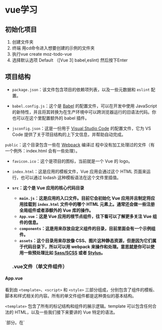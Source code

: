 # vue学习

## 初始化项目

1. 创建文件夹
2. 终端 用cd命令进入想要创建的示例的文件夹
3. 执行vue create moz-todo-vue
4. 选择默认选项 Default （[Vue 3] babel,eslint) 然后按下Enter 

## 项目结构

- `package.json`：该文件包含项目的依赖项列表，以及一些元数据和 `eslint` 配置。

- `babel.config.js`：这个是 [Babel](https://babeljs.io/) 的配置文件，可以在开发中使用 JavaScript 的新特性，并且将其转换为在生产环境中可以跨浏览器运行的旧语法代码。你也可以在这个里配置额外的 babel 插件。

- `jsconfig.json`：这是一份用于 [Visual Studio Code](https://code.visualstudio.com/docs/languages/jsconfig) 的配置文件，它为 VS Code 提供了关于项目结构的上下文信息，并帮助自动完成。

 `public`：这个目录包含一些在 [Webpack](https://webpack.js.org/) 编译过 程中没有加工处理过的文件（有一个例外：index.html 会有一些处理）。

- `favicon.ico`：这个是项目的图标，当前就是一个 Vue 的 logo。
- `index.html`：这是应用的模板文件，Vue 应用会通过这个 HTML 页面来运行，也可以通过 lodash 这种模板语法在这个文件里插值。

- **`src`：这个是 Vue 应用的核心代码目录**
  - **`main.js`：这是应用的入口文件。目前它会初始化 Vue 应用并且制定将应用挂载到 `index.html` 文件中的哪个 HTML 元素上。通常还会做一些注册全局组件或者添额外的 Vue 库的操作。**
  - **`App.vue`：这是 Vue 应用的根节点组件，往下看可以了解更多关注 Vue 组件的信息。**
  - **`components`：这是用来存放自定义组件的目录，目前里面会有一个示例组件。**
  - **`assets`：这个目录用来存放像 CSS、图片这种静态资源，但是因为它们属于代码目录下，所以可以用 webpack 来操作和处理。意思就是你可以使用一些预处理比如 [Sass/SCSS](https://sass-lang.com/) 或者 [Stylus](https://stylus-lang.com/)。**

   ### .vue文件（单文件组件）

#### App.vue

看到由 `<template>`、`<script>` 和 `<style>` 三部分组成，分别包含了组件的模板、脚本和样式相关的内容。所有的单文件组件都是这种类似的基本结构。

`<template>` 包含了所有的标记结构和组件的展示逻辑。template 可以包含任何合法的 HTML，以及一些我们接下来要讲的 Vue 特定的语法。

<script> 包含组件中所有的非显示逻辑，最重要的是，<script> 标签需要默认导出一个 JS 对象。该对象是你在本地注册组件、定义属性、处理本地状态、定义方法等的地方。在构建阶段这个包含 template 模板的对象会被处理和转换成为一个有 render() 函数的 Vue 组件。

## 创建组件

1. 在你的`moz-todo-vue/src/components`目录下，创建一个`ToDoItem.vue`的新文件。在你的代码编辑器中打开该文件。
2. 通过在文件顶部添加`<template></template>`来创建组件的模板部分。
3. 在你的模板部分下面创建一个`<script></script>`部分。在`<script>`标签内，添加一个默认导出对象`export default {}`，这是你的组件对象。

export default{} 用于将组件内的对象数据 暴露出去

## 在应用程序中使用组件

1. 再次打开`App.vue`文件。

2. 在`<script>`标签的顶部，添加以下内容来引入`ToDoItem`组件：

   ```
   import ToDoItem from "./components/ToDoItem.vue";
   ```

3. 在你的组件对象里面，添加 `components` 属性，然后在它里面添加你的 ToDoItem 组件进行注册。

```javascript
import ToDoItem from "./components/ToDoItem.vue";

export default {
  name: "app",
  components: {
    ToDoItem,
  },
};
```

实际展示组件 需要在模板中使用元素<to-do-item></to-do-item>**组件文件名及其在 JavaScript 中的表示方式总是用大写驼色（例如 `ToDoList`），而等价的自定义元素总是用连字符小写（例如 `<to-do-list>`）。**

## props让组件动态化

可以让数据发生变化 ，单向传递，只能从父级向子组件中传递数据

### 注册props

```
<script>
  export default {
    props: {
      label: { required: true, type: String },
      done: { default: false, type: Boolean }
    }
  };
</script>
```

### 使用已注册的props

`{{}}` 是 Vue 中的一个特殊的模版语法，它能在模版内打印类中定义的 JavaScript 表达式的结果，包括值和方法。重要的是，`{{}}` 里的内容是作为文本显示，而非 HTML。在此例中，我们打印的是 `label` 的值。

```javascript
<template>
  <div>
    <input type="checkbox" id="todo-item" checked="false" />
    <label for="todo-item">{{label}}</label>
  </div>
</template>
```

需要在App.vue中给prop赋值

如

```
<to-do-item label="My ToDo Item"></to-do-item>
```

## data属性

```
data() {
  return {
    key: value
  }
}
```

可以双向传递数据

this 可以从内部数据访问组件的props和其他属性

```
export default {
  props: {
    label: { required: true, type: String },
    done: { default: false, type: Boolean },
  },
  data() {
    return {
      isDone: this.done,
    };
  },
};
```

如何把isDone 属性附加到我们的组件呢？

和{{}}类似

v-bind： 简写 ：

```javascript
<input type="checkbox" id="todo-item" v-bind:checked="isDone" />

<input type="checkbox" id="todo-item" :checked="isDone" />
```

## 利用 v-for 指令渲染列表

首先需要准备一个代办事项数组。添加data属性到App.vue组件对象中，它包含一个ToDoItems字段，其值是待办事项数组。每个待办事项用一个对象表示，这个对象含有label和done属性

```
export default {
  name: "app",
  components: {
    ToDoItem,
  },
  data() {
    return {
      ToDoItems: [
        { label: "Learn Vue", done: false },
        { label: "Create a Vue project with the CLI", done: true },
        { label: "Have fun", done: true },
        { label: "Create a to-do list", done: false },
      ],
    };
  },
};
```

现在我们有了列表，接下来可以用v-for展示他们了

v-for=“item in items”——items是你要迭代的列表

item是数组中当先元素的引用

## key属性

在即你行数据传递之前，我们要了解下key属性，它和v-for一起使用，用来帮助Vue标识列表中的元素

1.使用导入ToDoItem组件相同的方法导入lodash.uniqueid 到App组件中

```javascript
import uniqueId from "lodash.uniqueid";
```

2.添加id字段到ToDoItems数组的每一个元素中，并赋值为uniqueId('todo-').

```javascript
import ToDoItem from "./components/ToDoItem.vue";
import uniqueId from "lodash.uniqueid";
export default {
  name: "app",
  components: {
    ToDoItem,
  },
  data() {
    return {
      ToDoItems: [
        { id: uniqueId("todo-"), label: "Learn Vue", done: false },
        {
          id: uniqueId("todo-"),
          label: "Create a Vue project with the CLI",
          done: true,
        },
        { id: uniqueId("todo-"), label: "Have fun", done: true },
        { id: uniqueId("todo-"), label: "Create a to-do list", done: false },
      ],
    };
  },
};
```

3.在你的 `App.vue` 模板中添加 `v-for` 指令和 `key` 属性到 `<li>` 元素：

```
<ul>
  <li v-for="item in ToDoItems" :key="item.id">
    <to-do-item label="My ToDo Item" :done="true"></to-do-item>
  </li>
</ul>
```

4.把 `label="My ToDo Item"` 改成 `:label="item.label"`, `:done="false"` 改成 `:done="item.done"`，像下面这样：

htmlCopy to Clipboard

```
<ul>
  <li v-for="item in ToDoItems" :key="item.id">
    <to-do-item :label="item.label" :done="item.done"></to-do-item>
  </li>
</ul>
```

现在App组件中已经给每个待办事项赋予了id

所以不需要在组件中data属性里再赋予id

在这里我们可以做一个小小的重构。我们可以把 `id` 变成一个 prop，而不是在 `ToDoItem` 组件中为复选框生成它。虽然这不是严格意义上的需要，但它使我们更容易管理，因为我们已经需要为每个 todo 项目创建一个唯一的 `id`。

1. 添加一个新的 prop `id` 到 `ToDoItem` 组件。
2. 标记它为 required，类型是 `String`。
3. 为防止命名冲突，删除掉 `data` 属性中的 `id` 字段。
4. 现在不需要再使用 `uniqueId` 了，所以需要删除掉 `import uniqueId from 'lodash.uniqueid';` 这行，否则你的应用会报错。

现在，`ToDoItem` 中的 `<script>` 内容应该如下所示：

```
export default {
  props: {
    label: { required: true, type: String },
    done: { default: false, type: Boolean },
    id: { required: true, type: String },
  },
  data() {
    return {
      isDone: this.done,
    };
  },
};
```

现在，在 `App.vue` 组件中将 `item.id` 作为 prop 传递给 `ToDoItem` 组件。你的 `App.vue` template 应该如下所示：

```
<template>
  <div id="app">
    <h1>My To-Do List</h1>
    <ul>
      <li v-for="item in ToDoItems" :key="item.id">
        <to-do-item
          :label="item.label"
          :done="item.done"
          :id="item.id"></to-do-item>
      </li>
    </ul>
  </div>
</template>
```

你渲染后的站点看起来是没有变化的，但是这次重构使得 `item.id` 像其他参数一样，作为 prop 从 `App.vue` 传递给 `ToDoItem`。现在代码变得更有逻辑性和一致性。

## 使用Vue event、method和model添加一个新的todo表单

### 创建一个新的待办事项表单

1. 在 components 目录下，新建文件 `ToDoForm.vue`。

2. 创建一个空的 `<template>` 和 `<script>`：

   ```
   <template></template>
   
   <script>
     export default {};
   </script>
   ```

3. 新建一个 HTML 表单来允许我们输入新的待办项并把它提交到 app。我们需要一个 <form>,它里面包含一个<label>、一个<input>、一个<button>.更新后的模版如下：

   ```
   <template>
     <form>
       <label for="new-todo-input"> What needs to be done? </label>
       <input
         type="text"
         id="new-todo-input"
         name="new-todo"
         autocomplete="off" />
       <button type="submit">Add</button>
     </form>
   </template>
   ```

   因此，现在我们有一个 form 组件可以用来输入新的待办项的标题，它最终会渲染成 `ToDoItem` 的 label。

4. 我们把这个组件添加到 app 中，返回 `App.vue` 然后在 `<script>` 添加下面的语句：

   ```
   import ToDoForm from "./components/ToDoForm";
   ```

5. 在你的 App 组件中注册它

   ```
   components: {
     ToDoItem, ToDoForm;
   }
   ```

6. 最后将 `ToDoForm` 组件添加到 App 中的 `<template>` 中，像下面这样：

   ```
   <template>
     <div id="app">
       <h1>My To-Do List</h1>
       <to-do-form></to-do-form>
       <ul>
         <li v-for="item in ToDoItems" :key="item.id">
           <to-do-item
             :label="item.label"
             :done="item.done"
             :id="item.id"></to-do-item>
         </li>
       </ul>
     </div
   </template>
   ```

但是，此时点击添加按钮后，页面会将表单发送回服务器，但这不是想要的，我们想要做的是在submit事件上运行一个方法，该方法将添加App中定义的ToDoItem数据列表的新待办事项。为此，我们需要向组件实例添加一个方法

### 创建一个方法并用v-on绑定这个方法到一个事件上

```
<form @submit="onSubmit"></form>
```

submit是事件，onSubmit是方法

但是运行程序时，应用程序依然会将数据发布到服务器，从而导致刷新。因此我们需要阻止事件的默认操作通过页面冒泡

- `.stop`：停止传播事件。等效于常规 JavaScript 事件中的 [`Event.stopPropagation()`](https://developer.mozilla.org/zh-CN/docs/Web/API/Event/stopPropagation)。
- `.prevent`：阻止事件的默认行为。等效于 [`Event.preventDefault()`](https://developer.mozilla.org/zh-CN/docs/Web/API/Event/preventDefault)。
- `.self`：仅当事件是从该确切元素分派时触发处理程序。
- `{.key}`：仅通过指定键触发事件处理程序。 [MDN 有一个有效键值列表](https://developer.mozilla.org/zh-CN/docs/Web/API/UI_Events/Keyboard_event_key_values); 多词键只需转换为 kebab 大小写（例如 `page-down`）。
- `.native`：监听组件根（最外层的包装）元素上的原生事件。
- `.once`：监听事件，直到它被触发一次，然后不再触发。
- `.left`：仅通过鼠标左键事件触发处理程序。
- `.right`：仅通过鼠标右键事件触发处理程序。
- `.middle`：仅通过鼠标中键事件触发处理程序。
- `.passive`：等效于在 vanilla JavaScript 中使用 [`addEventListener()`](https://developer.mozilla.org/zh-CN/docs/Web/API/EventTarget/addEventListener) 创建事件监听器时传入 `{ passive: true }` 参数。

### 用v-model 来绑定数据到输入

接下来，我们需要一种从表单的 `<input>` 中获取值的方法，这样我们就可以将新的待办事项添加到我们的 `ToDoItems` 数据列表中。

我们首先需要的是表单中的 `data` 属性来跟踪待办事项的值。

1. 向我们的 `ToDoForm` 组件对象添加一个 `data()` 方法，该方法返回一个 `label` 字段。我们可以将 `label` 的初始值设置为空字符串。

   你的组件对象现在应该如下所示：

   ```
   export default {
     methods: {
       onSubmit() {
         console.log("form submitted");
       },
     },
     data() {
       return {
         label: "",
       };
     },
   };
   ```

2. 我们现在需要一些方法将 `new-todo-input` 元素字段的值附加到 `label` 字段。Vue 对此有一个特殊的指令：[`v-model`](https://vuejs.org/v2/api/#v-model)。`v-model` 绑定到你在其上设置的数据属性，并使其与 `<input>` 保持同步。`v-model` 适用于所有不同的输入类型，包括复选框、单选框和选择输入。要使用 `v-model`，你需要向 `<input>` 添加一个结构为 `v-model="variable"` 的属性。

   所以在我们的例子中，我们会将它添加到我们的 `new-todo-input` 字段中，如下所示。现在就这样做：

   ```
   <input
     type="text"
     id="new-todo-input"
     name="new-todo"
     autocomplete="off"
     v-model="label"
   />
   ```

1. 让我们通过记录在我们的 `onSubmit()` 方法中提交的数据的值来测试我们对 `v-model` 的使用。在组件中，使用 `this` 关键字访问数据属性。所以我们使用 `this.label` 访问我们的 `label` 字段。

   更新你的 `onSubmit()` 方法，使其如下所示：

   ```
   methods: {
     onSubmit() {
       console.log('Label value: ', this.label);
     }
   },
   ```

2. 现在回到你正在运行的应用程序，在 `<input>` 字段中添加一些文本，然后单击“添加”按钮。你应该会看到你输入的值已记录到控制台，例如：

   ```
   Label value: My value
   ```

   ### 使用修饰符改变v-model 的行为

   与事件修饰符类似，我们可以添加修饰符来改变v-model的行为。第一个，.trim，将删除输入之前或之后的空格。第二个，.lazy。对于文本输入v-model同步通常使用input事件进行。

   通常这意味着每次输入过程中都在一直同步数据，这显然不是我们想要的，.lazy修饰符导致v-model使用change事件代替，这意味着Vue只会在输入失去焦点或提交表单时同步数据。这显然更合理。

   `v-model.lazy.trim="label"`。

### 使用自定义事件将数据传递给父级

在 `ToDoForm` 的 `onSubmit` 事件中，我们添加一个 `todo-added` 事件。自定义事件的发射方式如下：`this.$emit("event-name")`。重要的是要知道事件处理程序区分大小写并且不能包含空格。Vue 模板也被转换为小写，这意味着 Vue 模板无法监听以大写字母命名的事件。

如何创建事件？

1. 将 `onSubmit()` 方法中的 `console.log()` 替换为以下内容：

   jsCopy to Clipboard

   ```
   this.$emit("todo-added");
   ```

2. 接下来，回到 `App.vue` 并添加一个 `methods` 属性到包含 `addToDo()` 方法的组件对象，如图所示 以下。目前，此方法只需将 `To-do added` 记录到控制台即可。

   ```
   export default {
     name: "app",
     components: {
       ToDoItem,
       ToDoForm,
     },
     data() {
       return {
         ToDoItems: [
           { id: uniqueId("todo-"), label: "Learn Vue", done: false },
           {
             id: uniqueId("todo-"),
             label: "Create a Vue project with the CLI",
             done: true,
           },
           { id: uniqueId("todo-"), label: "Have fun", done: true },
           { id: uniqueId("todo-"), label: "Create a to-do list", done: false },
         ],
       };
     },
     methods: {
       addToDo() {
         console.log("To-do added");
       },
     },
   };
   ```

3. 接下来，将 `todo-added` 事件的事件监听器添加到 `<to-do-form></to-do-form>`，它在事件触发时调用 `addToDo()` 方法。使用 `@` 简写，监听器看起来像这样：`@todo-added="addToDo"`:

   ```
   <to-do-form @todo-added="addToDo"></to-do-form>
   ```

4. 当你提交 `ToDoForm` 时，你应该会看到来自 `addToDo()` 方法的控制台日志。这很好，但我们仍然没有将任何数据传递回 `App.vue` 组件。我们可以通过将额外的参数传递给 `ToDoForm` 组件中的 `this.$emit()` 函数来做到这一点。

   在这种情况下，当我们触发事件时，我们希望将 `label` 数据连同它一起传递。这是通过在 `$emit()` 方法中包含你要作为另一个参数传递的数据来完成的：`this.$emit("todo-added", this.label)`。这类似于原生 JavaScript 事件如何包含数据，除了自定义 Vue 事件默认不包含事件对象。这意味着发出的事件将直接匹配你提交的任何对象。所以在我们的例子中，我们的事件对象只是一个字符串。

   像这样更新你的 `onSubmit()` 方法：

   ```
   onSubmit() {
     this.$emit('todo-added', this.label)
   }
   ```

5. 要真正在 `App.vue` 中获取这些数据，我们需要向我们的 `addToDo()` 方法添加一个参数，其中包含 `label` 新的待办事项。返回 `App.vue` 并立即更新：

   ```
   methods: {
     addToDo(toDoLabel) {
       console.log('To-do added:', toDoLabel);
     }
   }
   ```

### 将新的待办事项添加到我们的数据中

1. 像这样更新你的 `addToDo()` 方法：

   ```
   addToDo(toDoLabel) {
     this.ToDoItems.push({id:uniqueId('todo-'), label: toDoLabel, done: false});
   }
   ```

2. 再次尝试测试你的表单，你应该会看到新的待办事项被附加到列表的末尾。

3. 在我们继续之前，让我们做进一步的改进。如果你在输入为空时提交表单，则没有文本的待办事项仍会添加到列表中。为了解决这个问题，我们可以防止在 name 为空时触发 todo-added 事件。由于 `.trim` 指令已经对 name 进行了修剪，因此我们只需要测试空字符串。回到你的 `ToDoForm` 组件，像这样更新 `onSubmit()` 方法。如果标签值为空，我们就不发出 `todo-added` 事件。

   ```
   onSubmit() {
     if(this.label === "") {
       return;
     }
     this.$emit('todo-added', this.label);
   }
   ```

   ### 使用v-model更新输入值

```
onSubmit() {
  if(this.label === "") {
    return;
  }
  this.$emit('todo-added', this.label);
  this.label = "";
}
```

##  使用CSS样式化Vue组件

Vue具有三种样式化应用程序的方法：

- 外部CSS文件。
- 单文件组件中的全局样式。
- 单文件组件中组件范围的样式

### 外部CSS文件的样式

1. 首先，在 `src/assets` 目录中创建一个名为 `reset.css` 的文件。Webpack 将处理此文件夹中的文件。这意味着我们可以使用 CSS 预处理器（如 SCSS）或后处理器（如 PostCSS）。

2. 接下来，在 `src/main.js` 文件中，如下导入 `reset.css` 文件：

   ```
   import "./assets/reset.css";
   ```

### 向单文件组件添加全局样式

在<style>中添加样式

### 添加作用域样式

我们要添加样式的最后一个组件是我们的 `ToDoItem` 组件。为了使样式的定义靠近组件，我们可以在它里面添加一个 `<style>` 元素。然而，如果这些样式改变了这个组件之外的东西，要追踪到负责的样式并解决这个问题可能会很困难。这就是 `scoped` 属性有用的地方——它为你所有的样式附加了一个独特的 HTML `data` 属性选择器，防止它们在全局范围内发生冲突。

要使用 `scoped` 标识符，在 `ToDoItem.vue` 中创建一个 `<style>` 元素，位于文件的底部，并给它 `scoped` 属性：

```
<style scoped>
  /* … */
</style>
```

## Vue的计算属性

### 使用计算属性

计算属性的工作原理与方法类似，但仅在它们的一个依赖项发生时重新运行。

要创建计算属性，我们需要向组件对象添加一个computed属性，就像我们之前使用的methods属性一样

### 添加摘要计数器

将以下代码添加到 `App` 组件对象中 `methods` 属性的下方。这里的 `listSummary()` 方法将获取已完成的 `ToDoItems` 数量，并返回一个字符串作为摘要的内容。

```javascript
computed: {
  listSummary() {
    const numberFinishedItems = this.ToDoItems.filter((item) =>item.done).length
    return `${numberFinishedItems} out of ${this.ToDoItems.length} items completed`
  }
}
```

我们把{{listSummary}}添加到模版中，现在就可以看到列表的摘要，但是我们没有以任何方式跟踪done的数据，因此已完成项目的数量不会改变

### 追踪done的变化

我们可以为每个复选框附加一个@change事件处理方法

把ToDoItem.vue中的input元素改成以下

```javascript
<input
  type="checkbox"
  class="checkbox"
  :id="id"
  :checked="isDone"
  @change="$emit('checkbox-changed')" />
```

 在App.vue中addToDo()方法下面，添加一个名为updateDoneStatus()的新方法。这个方法应该有一个参数：待办事项的id。我们想要找到与id匹配的项目，并翻转他的done

```
<to-do-item
  :label="item.label"
  :done="item.done"
  :id="item.id"
  @checkbox-changed="updateDoneStatus(item.id)">
</to-do-item>
```

## Vue中的条件渲染：编辑现有的待办事项

### 创建编辑组件

在components 文件夹下创建一个名为ToDoItemEditForm.vue的新文件

### 修改ToDoItem组件

```
<template>
  <div class="stack-small">
    <div class="custom-checkbox">
      <input
        type="checkbox"
        class="checkbox"
        :id="id"
        :checked="isDone"
        @change="$emit('checkbox-changed')" />
      <label :for="id" class="checkbox-label">{{label}}</label>
    </div>
    <div class="btn-group">
      <button type="button" class="btn" @click="toggleToItemEditForm">
        Edit <span class="visually-hidden">{{label}}</span>
      </button>
      <button type="button" class="btn btn__danger" @click="deleteToDo">
        Delete <span class="visually-hidden">{{label}}</span>
      </button>
    </div>
  </div>
</template>
```

接下来定义点击事件处理函数和必要的isEditing标志

```
data() {
  return {
    isDone: this.done,
    isEditing: false
  };
}
```

```
methods: {
    deleteToDo() {
      this.$emit('item-deleted');
    },
    toggleToItemEditForm() {
      this.isEditing = true;
    }
  }
```

### 通过v-if和v-else有条件的显示组件

在ToDoItem组件的根<div>中添加

v-if="!isEditing"



```
<div class="stack-small" v-if="!isEditing"></div>
```

接下来，在该 `<div>` 的关闭标签下面添加下面这行：

```
<to-do-item-edit-form v-else :id="id" :label="label"></to-do-item-edit-form>
```

然后导入和注册ToDoItemEditForm组件

### 退出编辑模式

 1.在ToDoItem组件中的methods里添加一个itemEdited事件向父组件传递数据

```
itemEdited(newLabel) {
  this.$emit('item-edited', newLabel);
  this.isEditing = false;
}
```

2.创建一个editCancelled()方法，将isEditing设置回false

```
editCancelled() {
  this.isEditing = false;
}
```

3.在ToDoItemEditForm组件添加事件处理程序

htmlCopy to Clipboard

```
<to-do-item-edit-form
  v-else
  :id="id"
  :label="label"
  @item-edited="itemEdited"
  @edit-cancelled="editCancelled">
</to-do-item-edit-form>
```

### 更新和删除todo项

在app.vue中添加新方法

```
deleteToDo(toDoId) {
  const itemIndex = this.ToDoItems.findIndex((item) => item.id === toDoId);
  this.ToDoItems.splice(itemIndex, 1);
},
editToDo(toDoId, newLabel) {
  const toDoToEdit = this.ToDoItems.find((item) => item.id === toDoId);
  toDoToEdit.label = newLabel;
```

然后为item-deleted和item-edited事件添加事件监听器

```
<to-do-item
  :label="item.label"
  :done="item.done"
  :id="item.id"
  @checkbox-changed="updateDoneStatus(item.id)"
  @item-deleted="deleteToDo(item.id)"
  @item-edited="editToDo(item.id, $event)">
</to-do-item>## 实现
```

## localstorage 实现

1. **`create` 钩子函数**：在组件创建时调用 `loadToDoItems` 方法，从 `localStorage` 中读取待办事项列表并初始化 `ToDoItems` 数组。
2. **`loadToDoItems` 方法**：从 `localStorage` 中读取名为 `"ToDoItems"` 的数据，并将其解析为 JSON 格式，赋值给 `ToDoItems` 数组。

3. **`saveToDoItems` 方法**：在数据发生变化（添加、更新、删除、编辑待办事项）时调用，将 `ToDoItems` 数组转换为 JSON 字符串并存储到 `localStorage` 中。

4. 在 `addToDo`、`updateDoneStatus`、`deleteToDo` 和 `editToDo` 方法中，每次数据变化后都调用 `saveToDoItems` 方法，确保 `localStorage` 中的数据始终与内存中的数据保持一致。
